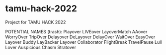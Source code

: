 # tamu-hack-2022
Project for TAMU HACK 2022


POTENTIAL NAMES (trash):
Playover
LIVEover
LayoverMatch
AAover
WorryOver
TripOver
Delayover DeLayover DelayOver
WaitOver
EasyOver
Layover Buddy
LayBacker
Layover Collaborator
FlightBreak
TravelPause
Lull Lover
Auspicious Chasm
Stratover
